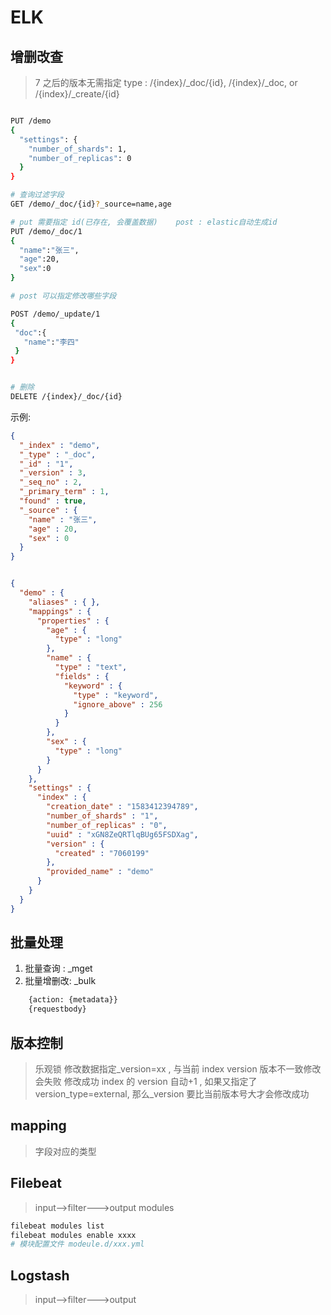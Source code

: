 # ELK

## 增删改查

> 7 之后的版本无需指定 type : /{index}/\_doc/{id}, /{index}/\_doc, or /{index}/\_create/{id}

```bash

PUT /demo
{
  "settings": {
    "number_of_shards": 1,
    "number_of_replicas": 0
  }
}

# 查询过滤字段
GET /demo/_doc/{id}?_source=name,age

# put 需要指定 id(已存在, 会覆盖数据)    post : elastic自动生成id
PUT /demo/_doc/1
{
  "name":"张三",
  "age":20,
  "sex":0
}

# post 可以指定修改哪些字段

POST /demo/_update/1
{
 "doc":{
   "name":"李四"
 }
}


# 删除
DELETE /{index}/_doc/{id}

```

示例:

```json
{
  "_index" : "demo",
  "_type" : "_doc",
  "_id" : "1",
  "_version" : 3,
  "_seq_no" : 2,
  "_primary_term" : 1,
  "found" : true,
  "_source" : {
    "name" : "张三",
    "age" : 20,
    "sex" : 0
  }
}


{
  "demo" : {
    "aliases" : { },
    "mappings" : {
      "properties" : {
        "age" : {
          "type" : "long"
        },
        "name" : {
          "type" : "text",
          "fields" : {
            "keyword" : {
              "type" : "keyword",
              "ignore_above" : 256
            }
          }
        },
        "sex" : {
          "type" : "long"
        }
      }
    },
    "settings" : {
      "index" : {
        "creation_date" : "1583412394789",
        "number_of_shards" : "1",
        "number_of_replicas" : "0",
        "uuid" : "xGN8ZeQRTlqBUg65FSDXag",
        "version" : {
          "created" : "7060199"
        },
        "provided_name" : "demo"
      }
    }
  }
}

```

## 批量处理

1. 批量查询 : \_mget
2. 批量增删改: \_bulk

```bash
    {action: {metadata}}
    {requestbody}
```

## 版本控制

> 乐观锁 修改数据指定\_version=xx , 与当前 index version 版本不一致修改会失败
> 修改成功 index 的 version 自动+1 , 如果又指定了 version_type=external, 那么\_version 要比当前版本号大才会修改成功

## mapping

> 字段对应的类型

## Filebeat

> input-->filter--->output modules
```bash
filebeat modules list
filebeat modules enable xxxx
# 模块配置文件 modeule.d/xxx.yml
```

## Logstash

> input-->filter--->output
